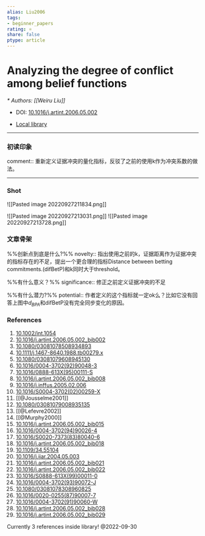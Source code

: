 ```yaml
---
alias: Liu2006
tags: 
- beginner_papers
rating: ⭐
share: false
ptype: article
---
```


# Analyzing the degree of conflict among belief functions
<cite>* Authors: [[Weiru Liu]]</cite>

* DOI: [10.1016/j.artint.2006.05.002](https://doi.org/10.1016/j.artint.2006.05.002)

* [Local library](zotero://select/items/1_Y8CI63LU)

***

### 初读印象

comment:: 重新定义证据冲突的量化指标，反驳了之前的使用k作为冲突系数的做法。

---
### Shot
![[Pasted image 20220927211834.png]]

![[Pasted image 20220927213031.png]]
![[Pasted image 20220927213728.png]]
### 文章骨架
%%创新点到底是什么?%%
novelty:: 指出使用之前的k，证据距离作为证据冲突的指标存在的不足，提出一个更合理的指标Distance between betting commitments.(difBetP)和k同时大于threshold。

%%有什么意义？%%
significance:: 修正之前定义证据冲突的不足

%%有什么潜力?%% 
potential:: 作者定义的这个指标就一定ok么？比如它没有回答上图中$d_{BPA}$和difBetP没有完全同步变化的原因。


### References

1. [10.1002/int.1054](https://doi.org/10.1002/int.1054)
2. [10.1016/j.artint.2006.05.002_bib002](https://doi.org/10.1016/j.artint.2006.05.002_bib002)
3. [10.1080/03081078508934893](https://doi.org/10.1080/03081078508934893)
4. [10.1111/j.1467-8640.1988.tb00279.x](https://doi.org/10.1111/j.1467-8640.1988.tb00279.x)
5. [10.1080/03081079608945130](https://doi.org/10.1080/03081079608945130)
6. [10.1016/0004-3702(92)90048-3](https://doi.org/10.1016/0004-3702(92)90048-3)
7. [10.1016/0888-613X(95)00111-S](https://doi.org/10.1016/0888-613X(95)00111-S)
8. [10.1016/j.artint.2006.05.002_bib008](https://doi.org/10.1016/j.artint.2006.05.002_bib008)
9. [10.1016/j.inffus.2005.02.006](https://doi.org/10.1016/j.inffus.2005.02.006)
10. [10.1016/S0004-3702(02)00259-X](https://doi.org/10.1016/S0004-3702(02)00259-X)
11. [[@Jousselme2001]]
12. [10.1080/03081079008935135](https://doi.org/10.1080/03081079008935135)
13. [[@Lefevre2002]]
14. [[@Murphy2000]]
15. [10.1016/j.artint.2006.05.002_bib015](https://doi.org/10.1016/j.artint.2006.05.002_bib015)
16. [10.1016/0004-3702(94)90026-4](https://doi.org/10.1016/0004-3702(94)90026-4)
17. [10.1016/S0020-7373(83)80040-6](https://doi.org/10.1016/S0020-7373(83)80040-6)
18. [10.1016/j.artint.2006.05.002_bib018](https://doi.org/10.1016/j.artint.2006.05.002_bib018)
19. [10.1109/34.55104](https://doi.org/10.1109/34.55104)
20. [10.1016/j.ijar.2004.05.003](https://doi.org/10.1016/j.ijar.2004.05.003)
21. [10.1016/j.artint.2006.05.002_bib021](https://doi.org/10.1016/j.artint.2006.05.002_bib021)
22. [10.1016/j.artint.2006.05.002_bib022](https://doi.org/10.1016/j.artint.2006.05.002_bib022)
23. [10.1016/S0888-613X(99)00011-0](https://doi.org/10.1016/S0888-613X(99)00011-0)
24. [10.1016/0004-3702(93)90072-J](https://doi.org/10.1016/0004-3702(93)90072-J)
25. [10.1080/03081078308960825](https://doi.org/10.1080/03081078308960825)
26. [10.1016/0020-0255(87)90007-7](https://doi.org/10.1016/0020-0255(87)90007-7)
27. [10.1016/0004-3702(91)90060-W](https://doi.org/10.1016/0004-3702(91)90060-W)
28. [10.1016/j.artint.2006.05.002_bib028](https://doi.org/10.1016/j.artint.2006.05.002_bib028)
29. [10.1016/j.artint.2006.05.002_bib029](https://doi.org/10.1016/j.artint.2006.05.002_bib029)

 Currently 3 references inside library! @2022-09-30